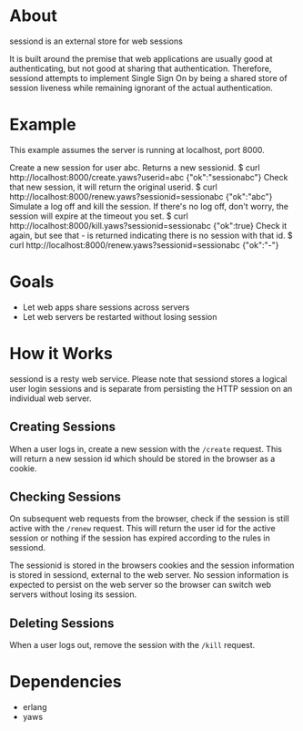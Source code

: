 # About
sessiond is an external store for web sessions

It is built around the premise that web applications are usually good at
authenticating, but not good at sharing that authentication.  Therefore,
sessiond attempts to implement Single Sign On by being a shared store of
session liveness while remaining ignorant of the actual authentication.

# Example
This example assumes the server is running at localhost, port 8000.

Create a new session for user abc.  Returns a new sessionid.
    $ curl http://localhost:8000/create.yaws?userid=abc
    {"ok":"sessionabc"}
Check that new session, it will return the original userid.
    $ curl http://localhost:8000/renew.yaws?sessionid=sessionabc
    {"ok":"abc"}
Simulate a log off and kill the session.  If there's no log off, don't worry, the session will expire at the timeout you set.
    $ curl http://localhost:8000/kill.yaws?sessionid=sessionabc
    {"ok":true}
Check it again, but see that - is returned indicating there is no session with that id.
    $ curl http://localhost:8000/renew.yaws?sessionid=sessionabc
    {"ok":"-"}

# Goals
 * Let web apps share sessions across servers
 * Let web servers be restarted without losing session

# How it Works
sessiond is a resty web service.  Please note that sessiond stores a logical
user login sessions and is separate from persisting the HTTP session on an
individual web server.

## Creating Sessions
When a user logs in, create a new session with the `/create` request.
This will return a new session id which should be stored in the browser as a
cookie.

## Checking Sessions
On subsequent web requests from the browser, check if the session is still
active with the `/renew` request.  This will return the user id for the
active session or nothing if the session has expired according to the rules in
sessiond.

The sessionid is stored in the browsers cookies and the session information
is stored in sessiond, external to the web server.  No session information is
expected to persist on the web server so the browser can switch web servers
without losing its session.

## Deleting Sessions
When a user logs out, remove the session with the `/kill` request.

# Dependencies
 * erlang
 * yaws

